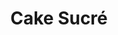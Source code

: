 ---
layout: recette
categories: [recettes]
hidden: true
lang: fr
title: Cake Sucré
type: sucre
recettes:
  Quatre Quarts: 
    - nom: oeufs 
      qte: 3
    - nom: farine
      qte: poids des oeufs
    - nom: beurre
      qte: poids des oeufs
    - nom: sucre glace
      qte: poids des oeufs
    - nom: levure
      qte: 2.2
      unite: "% de la farine"
  C'est Ma Fournée: 
    - nom: oeufs 
      qte: 3
    - nom: farine
      qte: 175
      unite: gr
    - nom: beurre
      qte: 125
      unite: gr
    - nom: sucre glace
      qte: 125
      unite: gr
    - nom: levure
      qte: 2.2
      unite: "% de la farine"
  Coco Choco: 
    - nom: oeufs 
      qte: 3
    - nom: farine
      qte: 85% du poids des oeufs
    - nom: farine de noix de coco
      qte: 15% du poids des oeufs
    - nom: chocolat en poudre non sucré
      qte: 25
      unite: gr
    - nom: beurre
      qte: poids des oeufs
    - nom: sucre glace
      qte: poids des oeufs
    - nom: levure
      qte: 2.2
      unite: "% de la farine"
  Amandes: 
    - nom: oeufs 
      qte: 3
    - nom: farine
      qte: 40% du poids des oeufs
    - nom: poudre d'amandes
      qte: 60% du poids des oeufs
    - nom: beurre
      qte: poids des oeufs
    - nom: sucre glace
      qte: poids des oeufs
    - nom: levure
      qte: 2.2
      unite: "% de la farine"
  Citron Pavot: 
    - nom: oeufs 
      qte: 3
    - nom: farine
      qte: poids des oeufs
    - nom: beurre
      qte: poids des oeufs
    - nom: sucre glace
      qte: poids des oeufs
    - nom: levure
      qte: 2.2
      unite: "% de la farine"
    - nom: graines de pavot
      qte: une cuillère à soupe
    - nom: jus de citron
      qte: au goût
preconditions:
  - Le beurre et les oeufs doivent être à température ambiante
  - Préchauffer le four à 180°C
etapes:
  - label: Préparation
    details:
      - Blanchir le beurre mou avec le sucre
      - Ajouter les oeufs et battre énergiquement au fouet
      - Tamiser la farine et la levure sur la préparation
      - Mélanger doucement avec une spatule
      - Beurrer et fariner le moule puis y ajouter la préparation
materiel:
  - moule à cake
cuissonMinutes: 35
cuisson: 
  - Cuire 35 à 40 minutes à 180°C en chaleur tournante
  - Vérifier que le gâteau est cuit avec la pointe d'un couteau
variantes:
  - label: Moitié de sucre en moins
    todo: true
  - label: Monter les blancs en neige
    todo: true
  - label: Sans gluten
    todo: true
  - label: Avec des pommes
    todo: true
  - label: Au chocolat
    todo: true
  - label: Sans sucre blanc
    todo: true
---